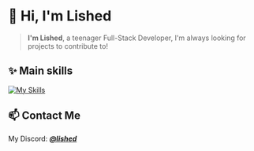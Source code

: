 # 👋 Hi, I'm Lished
> **I'm Lished**, a teenager Full-Stack Developer, I'm always looking for projects to contribute to!
## ✨ Main skills
[![My Skills](https://skillicons.dev/icons?i=python,go,kotlin,ktor,typescript,tailwindcss,supabase,postgresql,redis)](https://skillicons.dev)
## 📫 Contact Me
My Discord: [***@lished***](https://discordapp.com/users/727170743217029292)

<!-- [![Anurag's GitHub stats](https://github-readme-stats.vercel.app/api?username=L1shed)](https://github.com/anuraghazra/github-readme-stats)
